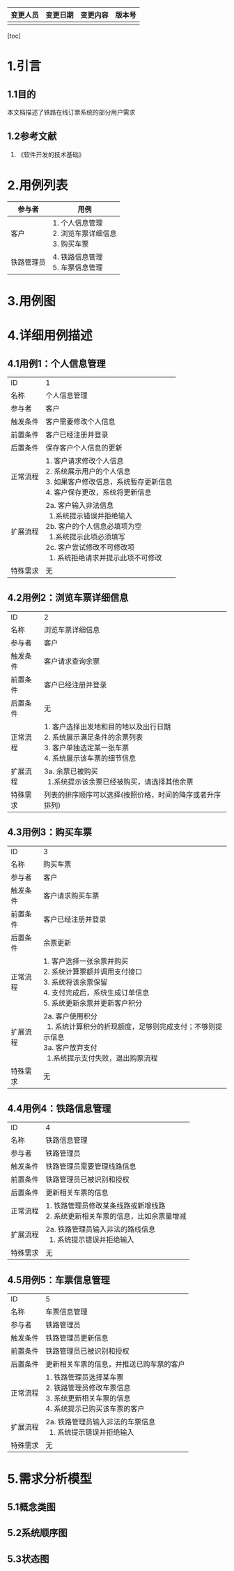 | 变更人员 | 变更日期 | 变更内容 | 版本号 |
| -------- | ------ | -------- | ------ |
|          |      |          |        |
[toc]
# 1.引言
## 1.1目的
本文档描述了铁路在线订票系统的部分用户需求
## 1.2参考文献
1. 《软件开发的技术基础》
# 2.用例列表
| 参与者 | 用例 |
|-|-|
|客户|1. 个人信息管理<br/>2. 浏览车票详细信息<br/>3. 购买车票|
|铁路管理员|4. 铁路信息管理<br/>5. 车票信息管理|
# 3.用例图
# 4.详细用例描述
## 4.1用例1：个人信息管理
<table>
<tr>
    <td>ID</td>
    <td>1</td>  
</tr>
<tr>
    <td>名称</td>
    <td>个人信息管理</td>
</tr>
<tr>
    <td>参与者</td>
    <td>客户</td>  
</tr>
<tr>
    <td>触发条件</td>
    <td>客户需要修改个人信息</td>
</tr>
<tr>
    <td>前置条件</td>
    <td>客户已经注册并登录</td>
</tr>
<tr>
    <td>后置条件</td>
    <td>保存客户个人信息的更新</td>
</tr>
<tr>
    <td>正常流程</td>
    <td>1. 客户请求修改个人信息<br>2. 系统展示用户的个人信息<br>3. 如果客户修改信息，系统暂存更新信息<br>
    4. 客户保存更改，系统将更新信息</td>
</tr>
<tr>
    <td>扩展流程</td>
    <td>2a. 客户输入非法信息<br>&ensp;1.系统提示错误并拒绝输入<br>2b. 客户的个人信息必填项为空<br>&ensp;1.系统提示此项必须填写<br>2c. 客户尝试修改不可修改项<br>&ensp;1. 系统拒绝请求并提示此项不可修改</td>
</tr>
<tr>
    <td>特殊需求</td>
    <td>无</td>
</tr>
</table>

## 4.2用例2：浏览车票详细信息
<table>
<tr>
    <td>ID</td>
    <td>2</td>
</tr>
<tr>
    <td>名称</td>
    <td>浏览车票详细信息</td>
</tr>
<tr>
    <td>参与者</td>
    <td>客户</td>
</tr>
<tr>
    <td>触发条件</td>
    <td>客户请求查询余票</td>
</tr>
<tr>
    <td>前置条件</td>
    <td>客户已经注册并登录</td>
</tr>
<tr>
    <td>后置条件</td>
    <td>无</td>
</tr>
<tr>
    <td>正常流程</td>
    <td>1. 客户选择出发地和目的地以及出行日期<br>2. 系统展示满足条件的余票列表<br>3. 客户单独选定某一张车票<br>4. 系统展示该车票的细节信息 </td>
</tr>
<tr>
    <td>扩展流程</td>
    <td>3a. 余票已被购买<br>&ensp;1.系统提示该余票已经被购买，请选择其他余票</td>
</tr>
<tr>
    <td>特殊需求</td>
    <td>列表的排序顺序可以选择(按照价格，时间的降序或者升序排列)</td>
</tr>
</table>

## 4.3用例3：购买车票
<table>
<tr>
    <td>ID</td>
    <td>3</td>
</tr>
<tr>
    <td>名称</td>
    <td>购买车票</td>
</tr>
<tr>
    <td>参与者</td>
    <td>客户</td>
</tr>
<tr>
    <td>触发条件</td>
    <td>客户请求购买车票</td>
</tr>
<tr>
    <td>前置条件</td>
    <td>客户已经注册并登录</td>
</tr>
<tr>
    <td>后置条件</td>
    <td>余票更新</td>
</tr>
<tr>
    <td>正常流程</td>
    <td>1. 客户选择一张余票并购买<br>2. 系统计算票额并调用支付接口<br>3. 系统将该余票保留<br>4. 支付完成后，系统生成订单信息<br>5. 系统更新余票并更新客户积分</td>
</tr>
<tr>
    <td>扩展流程</td>
    <td>2a. 客户使用积分<br>&ensp;1. 系统计算积分的折现额度，足够则完成支付；不够则提示信息<br>3a. 客户放弃支付<br>&ensp;1.系统提示支付失败，退出购票流程</td>
</tr>
<tr>
    <td>特殊需求</td>
    <td>无</td>
</tr>
</table>

## 4.4用例4：铁路信息管理
<table>
<tr>
    <td>ID</td>
    <td>4</td>
</tr>
<tr>
    <td>名称</td>
    <td>铁路信息管理</td>
</tr>
<tr>
    <td>参与者</td>
    <td>铁路管理员</td>
</tr>
<tr>
    <td>触发条件</td>
    <td>铁路管理员需要管理线路信息</td>
</tr>
<tr>
    <td>前置条件</td>
    <td>铁路管理员已被识别和授权</td>
</tr>
<tr>
    <td>后置条件</td>
    <td>更新相关车票的信息</td>
</tr>
<tr>
    <td>正常流程</td>
    <td>1. 铁路管理员修改某条线路或新增线路<br>2. 系统更新相关车票的信息，比如余票量增减</td>
</tr>
<tr>
    <td>扩展流程</td>
    <td>2a. 铁路管理员输入非法的路线信息<br>&ensp;1. 系统提示错误并拒绝输入</td>
</tr>
<tr>
    <td>特殊需求</td>
    <td>无</td>
</tr>
</table>

## 4.5用例5：车票信息管理
<table>
<tr>
    <td>ID</td>
    <td>5</td>
</tr>
<tr>
    <td>名称</td>
    <td>车票信息管理</td>
</tr>
<tr>
    <td>参与者</td>
    <td>铁路管理员</td>
</tr>
<tr>
    <td>触发条件</td>
    <td>铁路管理员更新信息</td>
</tr>
<tr>
    <td>前置条件</td>
    <td>铁路管理员已被识别和授权</td>
</tr>
<tr>
    <td>后置条件</td>
    <td>更新相关车票的信息，并推送已购车票的客户</td>
</tr>
<tr>
    <td>正常流程</td>
    <td>1. 铁路管理员选择某车票<br>2. 铁路管理员修改车票信息<br>3. 系统更新相关车票的信息<br>4. 系统提示已购买该车票的客户</td>
</tr>
<tr>
    <td>扩展流程</td>
    <td>2a. 铁路管理员输入非法的车票信息<br>&ensp;1. 系统提示错误并拒绝输入</td>
</tr>
<tr>
    <td>特殊需求</td>
    <td>无</td>
</tr>
</table>

# 5.需求分析模型
## 5.1概念类图
## 5.2系统顺序图
## 5.3状态图